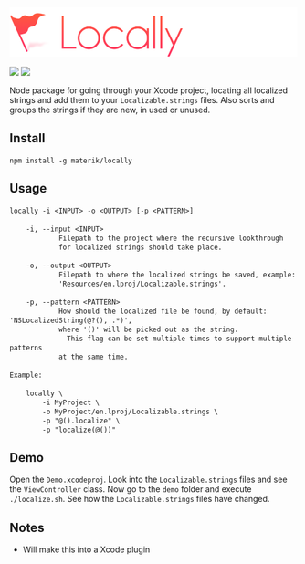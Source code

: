 ![](logo.png)

[![](https://img.shields.io/badge/contact-@thematerik-blue.svg?style=flat-square)](http://twitter.com/thematerik)
[![](https://img.shields.io/travis/materik/locally.svg?style=flat-square)](https://travis-ci.org/materik/locally)

Node package for going through your Xcode project, locating all localized
strings and add them to your `Localizable.strings` files. Also sorts and groups
the strings if they are new, in used or unused.

## Install

```
npm install -g materik/locally
```

## Usage

```
locally -i <INPUT> -o <OUTPUT> [-p <PATTERN>]

    -i, --input <INPUT>
            Filepath to the project where the recursive lookthrough
            for localized strings should take place.

    -o, --output <OUTPUT>
            Filepath to where the localized strings be saved, example:
            'Resources/en.lproj/Localizable.strings'.

    -p, --pattern <PATTERN>
            How should the localized file be found, by default: 'NSLocalizedString(@?(), .*)',
            where '()' will be picked out as the string.
              This flag can be set multiple times to support multiple patterns
            at the same time.

Example:

    locally \
        -i MyProject \
        -o MyProject/en.lproj/Localizable.strings \
        -p "@().localize" \
        -p "localize(@())"
```

## Demo

Open the `Demo.xcodeproj`. Look into the `Localizable.strings` files and see the
`ViewController` class. Now go to the `demo` folder and execute `./localize.sh`.
See how the `Localizable.strings` files have changed.

## Notes

- Will make this into a Xcode plugin

